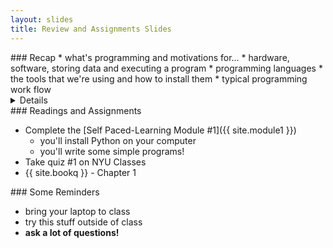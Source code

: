 ```yaml
---
layout: slides
title: Review and Assignments Slides
---
```

<section markdown="block">
### Recap
* what's programming and motivations for...
* hardware, software, storing data and executing a program
* programming languages
* the tools that we're using and how to install them
* typical programming work flow

<details markdown="block">
* QUESTION - what's programming?
* QUESTION - what are some ways to describe / differentiate programming languages
* QUESTION - what tools are we using? language? IDE?
* QUESTION - interactive shell vs text editor?
</details>
</section>

<section markdown="block">
### Readings and Assignments

* Complete the [Self Paced-Learning Module #1]({{ site.module1 }})
	* you'll install Python on your computer
	* you'll write some simple programs!
* Take quiz #1 on NYU Classes
* {{ site.bookq }} - Chapter 1

</section>


<section markdown="block">
### Some Reminders

* bring your laptop to class
* try this stuff outside of class
* __ask a lot of questions!__
</section>
